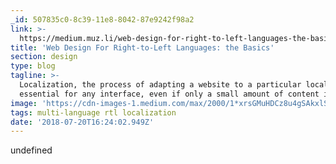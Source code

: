 ```yaml
---
_id: 507835c0-8c39-11e8-8042-87e9242f98a2
link: >-
  https://medium.muz.li/web-design-for-right-to-left-languages-the-basics-287329d508cf
title: 'Web Design For Right-to-Left Languages: the Basics'
section: design
type: blog
tagline: >-
  Localization, the process of adapting a website to a particular locale, is
  essential for any interface, even if only a small amount of content is there
image: 'https://cdn-images-1.medium.com/max/2000/1*xrsGMuHDCz8u4gSAkxlSxw.jpeg'
tags: multi-language rtl localization
date: '2018-07-20T16:24:02.949Z'
---
```

undefined
